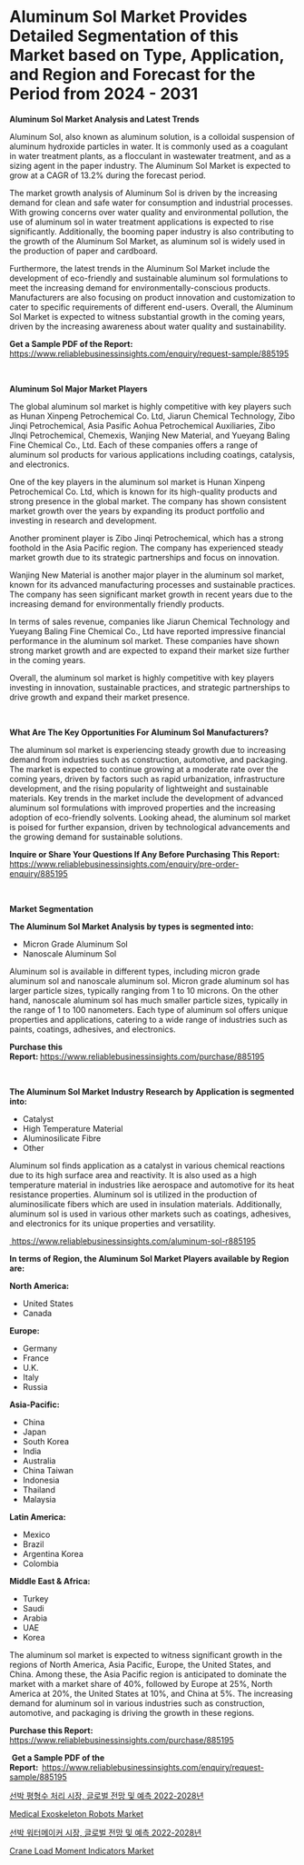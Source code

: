 <p><h1>Aluminum Sol Market Provides Detailed Segmentation of this Market based on Type, Application, and Region and Forecast for the Period from 2024 - 2031</h1></p><p><strong>Aluminum Sol Market Analysis and Latest Trends</strong></p>
<p><p>Aluminum Sol, also known as aluminum solution, is a colloidal suspension of aluminum hydroxide particles in water. It is commonly used as a coagulant in water treatment plants, as a flocculant in wastewater treatment, and as a sizing agent in the paper industry. The Aluminum Sol Market is expected to grow at a CAGR of 13.2% during the forecast period.</p><p>The market growth analysis of Aluminum Sol is driven by the increasing demand for clean and safe water for consumption and industrial processes. With growing concerns over water quality and environmental pollution, the use of aluminum sol in water treatment applications is expected to rise significantly. Additionally, the booming paper industry is also contributing to the growth of the Aluminum Sol Market, as aluminum sol is widely used in the production of paper and cardboard.</p><p>Furthermore, the latest trends in the Aluminum Sol Market include the development of eco-friendly and sustainable aluminum sol formulations to meet the increasing demand for environmentally-conscious products. Manufacturers are also focusing on product innovation and customization to cater to specific requirements of different end-users. Overall, the Aluminum Sol Market is expected to witness substantial growth in the coming years, driven by the increasing awareness about water quality and sustainability.</p></p>
<p><strong>Get a Sample PDF of the Report:&nbsp;</strong> <a href="https://www.reliablebusinessinsights.com/enquiry/request-sample/885195">https://www.reliablebusinessinsights.com/enquiry/request-sample/885195</a></p>
<p>&nbsp;</p>
<p><strong>Aluminum Sol Major Market Players</strong></p>
<p><p>The global aluminum sol market is highly competitive with key players such as Hunan Xinpeng Petrochemical Co. Ltd, Jiarun Chemical Technology, Zibo Jinqi Petrochemical, Asia Pasific Aohua Petrochemical Auxiliaries, Zibo JInqi Petrochemical, Chemexis, Wanjing New Material, and Yueyang Baling Fine Chemical Co., Ltd. Each of these companies offers a range of aluminum sol products for various applications including coatings, catalysis, and electronics.</p><p>One of the key players in the aluminum sol market is Hunan Xinpeng Petrochemical Co. Ltd, which is known for its high-quality products and strong presence in the global market. The company has shown consistent market growth over the years by expanding its product portfolio and investing in research and development.</p><p>Another prominent player is Zibo Jinqi Petrochemical, which has a strong foothold in the Asia Pacific region. The company has experienced steady market growth due to its strategic partnerships and focus on innovation.</p><p>Wanjing New Material is another major player in the aluminum sol market, known for its advanced manufacturing processes and sustainable practices. The company has seen significant market growth in recent years due to the increasing demand for environmentally friendly products.</p><p>In terms of sales revenue, companies like Jiarun Chemical Technology and Yueyang Baling Fine Chemical Co., Ltd have reported impressive financial performance in the aluminum sol market. These companies have shown strong market growth and are expected to expand their market size further in the coming years.</p><p>Overall, the aluminum sol market is highly competitive with key players investing in innovation, sustainable practices, and strategic partnerships to drive growth and expand their market presence.</p></p>
<p>&nbsp;</p>
<p><strong>What Are The Key Opportunities For Aluminum Sol Manufacturers?</strong></p>
<p><p>The aluminum sol market is experiencing steady growth due to increasing demand from industries such as construction, automotive, and packaging. The market is expected to continue growing at a moderate rate over the coming years, driven by factors such as rapid urbanization, infrastructure development, and the rising popularity of lightweight and sustainable materials. Key trends in the market include the development of advanced aluminum sol formulations with improved properties and the increasing adoption of eco-friendly solvents. Looking ahead, the aluminum sol market is poised for further expansion, driven by technological advancements and the growing demand for sustainable solutions.</p></p>
<p><strong>Inquire or Share Your Questions If Any Before Purchasing This Report:</strong> <a href="https://www.reliablebusinessinsights.com/enquiry/pre-order-enquiry/885195">https://www.reliablebusinessinsights.com/enquiry/pre-order-enquiry/885195</a></p>
<p>&nbsp;</p>
<p><strong>Market Segmentation</strong></p>
<p><strong>The Aluminum Sol Market Analysis by types is segmented into:</strong></p>
<p><ul><li>Micron Grade Aluminum Sol</li><li>Nanoscale Aluminum Sol</li></ul></p>
<p><p>Aluminum sol is available in different types, including micron grade aluminum sol and nanoscale aluminum sol. Micron grade aluminum sol has larger particle sizes, typically ranging from 1 to 10 microns. On the other hand, nanoscale aluminum sol has much smaller particle sizes, typically in the range of 1 to 100 nanometers. Each type of aluminum sol offers unique properties and applications, catering to a wide range of industries such as paints, coatings, adhesives, and electronics.</p></p>
<p><strong>Purchase this Report:&nbsp;</strong><a href="https://www.reliablebusinessinsights.com/purchase/885195">https://www.reliablebusinessinsights.com/purchase/885195</a></p>
<p>&nbsp;</p>
<p><strong>The Aluminum Sol Market Industry Research by Application is segmented into:</strong></p>
<p><ul><li>Catalyst</li><li>High Temperature Material</li><li>Aluminosilicate Fibre</li><li>Other</li></ul></p>
<p><p>Aluminum sol finds application as a catalyst in various chemical reactions due to its high surface area and reactivity. It is also used as a high temperature material in industries like aerospace and automotive for its heat resistance properties. Aluminum sol is utilized in the production of aluminosilicate fibers which are used in insulation materials. Additionally, aluminum sol is used in various other markets such as coatings, adhesives, and electronics for its unique properties and versatility.</p></p>
<p><a href="https://www.reliablebusinessinsights.com/aluminum-sol-r885195">&nbsp;https://www.reliablebusinessinsights.com/aluminum-sol-r885195</a></p>
<p><strong>In terms of Region, the Aluminum Sol Market Players available by Region are:</strong></p>
<p>
    <p> <strong> North America: </strong>
        <ul>
            <li>United States</li>
            <li>Canada</li>
        </ul>
        </p> 
    <p> <strong> Europe: </strong>
        <ul>
            <li>Germany</li>
            <li>France</li>
            <li>U.K.</li>
            <li>Italy</li>
            <li>Russia</li>
        </ul>
        </p> 
    <p> <strong> Asia-Pacific: </strong>
        <ul>
            <li>China</li>
            <li>Japan</li>
            <li>South Korea</li>
            <li>India</li>
            <li>Australia</li>
            <li>China Taiwan</li>
            <li>Indonesia</li>
            <li>Thailand</li>
            <li>Malaysia</li>
        </ul>
        </p> 
    <p> <strong> Latin America: </strong>
        <ul>
            <li>Mexico</li>
            <li>Brazil</li>
            <li>Argentina Korea</li>
            <li>Colombia</li>
        </ul>
        </p> 
    <p> <strong> Middle East & Africa: </strong>
        <ul>
            <li>Turkey</li>
            <li>Saudi</li>
            <li>Arabia</li>
            <li>UAE</li>
            <li>Korea</li>
        </ul>
    </p>
    </p>
<p><p>The aluminum sol market is expected to witness significant growth in the regions of North America, Asia Pacific, Europe, the United States, and China. Among these, the Asia Pacific region is anticipated to dominate the market with a market share of 40%, followed by Europe at 25%, North America at 20%, the United States at 10%, and China at 5%. The increasing demand for aluminum sol in various industries such as construction, automotive, and packaging is driving the growth in these regions.</p></p>
<p><strong>Purchase this Report: </strong><a href="https://www.reliablebusinessinsights.com/purchase/885195">https://www.reliablebusinessinsights.com/purchase/885195</a></p>
<p>&nbsp;<strong>Get a Sample PDF of the Report:&nbsp;&nbsp;</strong><a href="https://www.reliablebusinessinsights.com/enquiry/request-sample/885195">https://www.reliablebusinessinsights.com/enquiry/request-sample/885195</a></p>
<p><strong></strong></p>
<p><p><a href="https://github.com/JosefaRice/Market-Research-Report-List-1/blob/main/6898803131296.md">선박 평형수 처리 시장, 글로벌 전망 및 예측 2022-2028년</a></p><p><a href="https://github.com/refatkhan11277/Market-Research-Report-List-1/blob/main/medical-exoskeleton-robots-market.md">Medical Exoskeleton Robots Market</a></p><p><a href="https://github.com/fernandotryO5lson96765/Market-Research-Report-List-2/blob/main/1245670131295.md">선박 워터메이커 시장, 글로벌 전망 및 예측 2022-2028년</a></p><p><a href="https://github.com/RickHolmes3/Market-Research-Report-List-5/blob/main/crane-load-moment-indicators-market.md">Crane Load Moment Indicators Market</a></p></p>